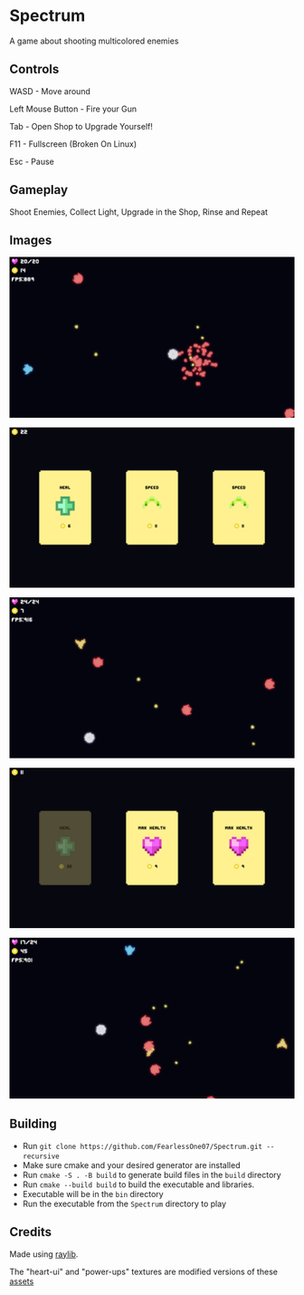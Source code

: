 # Spectrum

A game about shooting multicolored enemies

## Controls

WASD - Move around

Left Mouse Button - Fire your Gun

Tab - Open Shop to Upgrade Yourself!

F11 - Fullscreen (Broken On Linux)

Esc - Pause

## Gameplay

Shoot Enemies, Collect Light, Upgrade in the Shop, Rinse and Repeat

## Images

![1](./images/1.png)

![2](./images/2.png)

![3](./images/3.png)

![4](./images/4.png)

![5](./images/5.png)

## Building

- Run `git clone https://github.com/FearlessOne07/Spectrum.git --recursive`
- Make sure cmake and your desired generator are installed
- Run `cmake -S . -B build` to generate build files in the `build` directory
- Run `cmake --build build` to build the executable and libraries.
- Executable will be in the `bin` directory
- Run the executable from the `Spectrum` directory to play
  
## Credits

Made using [raylib](https://github.com/raysan5/raylib).

The "heart-ui" and "power-ups" textures are modified versions of these [assets](https://gvituri.itch.io/space-shooter)
